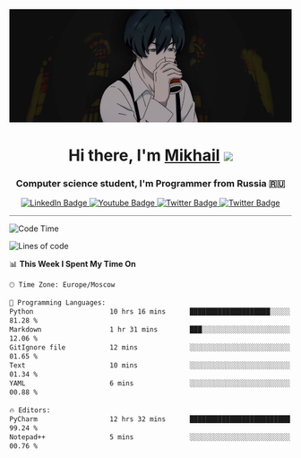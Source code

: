 <div>
  <div align="center">
    <img src="img/banner.jpg"/>
    <h1 align="center">Hi there, I'm <a href="https://github.com/Angeloffy" target="_blank">Mikhail</a> 
    <img src="https://github.com/blackcater/blackcater/raw/main/images/Hi.gif" height="32"/></h1>
  </div>

  <h3 align="center">Computer science student, I'm Programmer from Russia 🇷🇺</h3>
  <div id="badges" align="center">
    <a href="https://t.me/angeloffy">
      <img src="https://img.shields.io/badge/Telegram-2CA5E0?style=for-the-badge&logo=telegram&logoColor=white" alt="LinkedIn Badge"/>
    </a>
    <a href="https://www.youtube.com/channel/UCEL3-LeG0U1_2Ji9XXcPhkQ">
      <img src="https://img.shields.io/badge/YouTube-red?style=for-the-badge&logo=youtube&logoColor=white" alt="Youtube Badge"/>
    </a>
    <a href="mailto:angeloffy.work@gmail.com">
      <img src="https://img.shields.io/badge/Gmail-D14836?style=for-the-badge&logo=gmail&logoColor=white" alt="Twitter Badge"/>
    </a>
    <a href="https://discordapp.com/users/949624873649582121">
      <img src="https://img.shields.io/badge/Discord-7289DA?style=for-the-badge&logo=discord&logoColor=white" alt="Twitter Badge"/>
    </a>
</div>
 
 <hr style="height:1px; color:black; background-color:gray"> 
  
<!--START_SECTION:waka-->
![Code Time](http://img.shields.io/badge/Code%20Time-136%20hrs%2052%20mins-blue)

![Lines of code](https://img.shields.io/badge/From%20Hello%20World%20I%27ve%20Written-19.9%20thousand%20lines%20of%20code-blue)

📊 **This Week I Spent My Time On** 

```text
🕑︎ Time Zone: Europe/Moscow

💬 Programming Languages: 
Python                   10 hrs 16 mins      ████████████████████░░░░░   81.28 % 
Markdown                 1 hr 31 mins        ███░░░░░░░░░░░░░░░░░░░░░░   12.06 % 
GitIgnore file           12 mins             ░░░░░░░░░░░░░░░░░░░░░░░░░   01.65 % 
Text                     10 mins             ░░░░░░░░░░░░░░░░░░░░░░░░░   01.34 % 
YAML                     6 mins              ░░░░░░░░░░░░░░░░░░░░░░░░░   00.88 % 

🔥 Editors: 
PyCharm                  12 hrs 32 mins      █████████████████████████   99.24 % 
Notepad++                5 mins              ░░░░░░░░░░░░░░░░░░░░░░░░░   00.76 % 
```


<!--END_SECTION:waka-->
